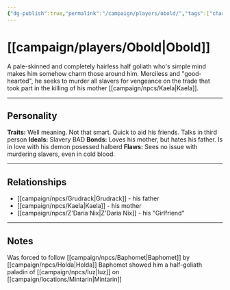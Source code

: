 ```yaml
---
{"dg-publish":true,"permalink":"/campaign/players/obold/","tags":["character","player"]}
---
```



# [[campaign/players/Obold\|Obold]]
A pale-skinned and completely hairless half goliath who's simple mind makes him somehow charm those around him. Merciless and "good-hearted", he seeks to murder all slavers for vengeance on the trade that took part in the killing of his mother [[campaign/npcs/Kaela\|Kaela]]. 

---

## Personality
**Traits:**  Well meaning. Not that smart. Quick to aid his friends. Talks in third person
**Ideals:**  Slavery BAD
**Bonds:**  Loves his mother, but hates his father. Is in love with his demon posessed halberd 
**Flaws:**  Sees no issue with murdering slavers, even in cold blood. 

---

## Relationships
- [[campaign/npcs/Grudrack\|Grudrack]] - his father
- [[campaign/npcs/Kaela\|Kaela]] - his mother
- [[campaign/npcs/Z'Daria Nix\|Z'Daria Nix]] - his "Girlfriend"

---

## Notes
Was forced to follow [[campaign/npcs/Baphomet\|Baphomet]] by [[campaign/npcs/Holda\|Holda]]
Baphomet showed him a half-goliath paladin of [[campaign/npcs/Iuz\|Iuz]] on [[campaign/locations/Mintarin\|Mintarin]]
